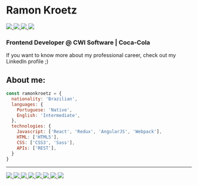 # Ramon Kroetz

<a href="https://www.linkedin.com/in/ramonkroetz/" target="_blank">
  <img src="https://img.shields.io/badge/LinkedIn-0077B5?style=flat-square&logo=linkedin&logoColor=white"/>
</a>
<a href="mailto:ramonkroetz@gmail.com" target="_blank">
  <img src="https://img.shields.io/badge/Gmail-D14836?style=flat-square&logo=gmail&logoColor=white"/>
</a>
<a href="https://instagram.com/ramonkroetz" target="_blank">
  <img src="https://img.shields.io/badge/-Instagram-C13584?style=flat-square&logo=instagram&logoColor=white"/>
</a>
<a href="https://open.spotify.com/user/12166156836?si=fa0f2a0472f04a6d" target="_blank">
  <img src="https://img.shields.io/badge/Spotify-1DB954?&style=flat-square&logo=spotify&logoColor=white"/>
</a>

### Frontend Developer @ CWI Software | Coca-Cola

If you want to know more about my professional career, check out my Linkedln profile ;)

## About me:

```js
const ramonkroetz = {
  nationality: 'Brazilian',
  languages: {
    Portuguese: 'Native',
    English: 'Intermediate',
  },
  technologies: {
    Javascript: ['React', 'Redux', 'AngularJS', 'Webpack'],
    HTML: ['HTML5'],
    CSS: ['CSS3', 'Sass'],
    APIs: ['REST'],
  }
}
```
---
<div>
  <a href="#" target="_blank">
    <img src="https://img.shields.io/badge/JavaScript-323330?style=flat-square&logo=javascript&logoColor=F7DF1E"/>
  </a>
  <a href="#" target="_blank">
    <img src="https://img.shields.io/badge/React-20232A?style=flat-square&logo=react&logoColor=61DAFB"/>
  </a>
  <a href="#" target="_blank">
    <img src="https://img.shields.io/badge/Redux-593D88?style=flat-square&logo=redux&logoColor=white"/>
  </a>
  <a href="#" target="_blank">
    <img src="https://img.shields.io/badge/AngularJS-E23237?style=flat-square&logo=angularjs&logoColor=white"/>
  </a>
  <a href="#" target="_blank">
    <img src="https://img.shields.io/badge/Webpack-1C78C0?style=flat-square&logo=webpack&logoColor=8ED5FA"/>
  </a>
  <a href="#" target="_blank">
    <img src="https://img.shields.io/badge/Sass-CC6699?style=flat-square&logo=sass&logoColor=white"/>
  </a>
  <a href="#" target="_blank">
    <img src="https://img.shields.io/badge/CSS3-1572B6?style=flat-squar&logo=css3&logoColor=white"/>
  </a>
  <a href="#" target="_blank">
    <img src="https://img.shields.io/badge/HTML5-E34F26?style=flat-square&logo=html5&logoColor=white"/>
  </a>
</div>
<!-- 
---
## ❄️ Current Personal Projects:

- Portfolio -->

